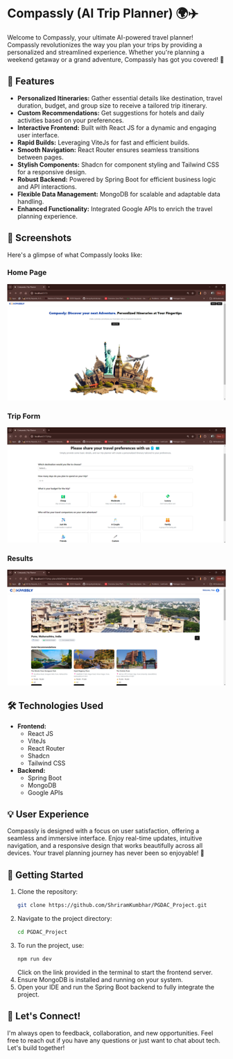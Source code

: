 
# Compassly (AI Trip Planner) 🌍✈️

Welcome to Compassly, your ultimate AI-powered travel planner! Compassly revolutionizes the way you plan your trips by providing a personalized and streamlined experience. Whether you're planning a weekend getaway or a grand adventure, Compassly has got you covered! 🌟

## 🚀 Features

- **Personalized Itineraries:** Gather essential details like destination, travel duration, budget, and group size to receive a tailored trip itinerary.
- **Custom Recommendations:** Get suggestions for hotels and daily activities based on your preferences.
- **Interactive Frontend:** Built with React JS for a dynamic and engaging user interface.
- **Rapid Builds:** Leveraging ViteJs for fast and efficient builds.
- **Smooth Navigation:** React Router ensures seamless transitions between pages.
- **Stylish Components:** Shadcn for component styling and Tailwind CSS for a responsive design.
- **Robust Backend:** Powered by Spring Boot for efficient business logic and API interactions.
- **Flexible Data Management:** MongoDB for scalable and adaptable data handling.
- **Enhanced Functionality:** Integrated Google APIs to enrich the travel planning experience.

## 📸 Screenshots

Here's a glimpse of what Compassly looks like:

### Home Page
![Home Page](https://github.com/ShriramKumbhar/PGDAC_Project/blob/main/CDAC%20Final%20Project/ScreenShot/upoaded/Home.png?raw=true)

### Trip Form
![Trip Form](https://github.com/ShriramKumbhar/PGDAC_Project/blob/main/CDAC%20Final%20Project/ScreenShot/upoaded/Trip%20form.png?raw=true)

### Results
![Results](https://github.com/ShriramKumbhar/PGDAC_Project/blob/main/CDAC%20Final%20Project/ScreenShot/upoaded/Result.png?raw=true)

## 🛠️ Technologies Used

- **Frontend:**
  - React JS
  - ViteJs
  - React Router
  - Shadcn
  - Tailwind CSS
- **Backend:**
  - Spring Boot
  - MongoDB
  - Google APIs

## 💡 User Experience

Compassly is designed with a focus on user satisfaction, offering a seamless and immersive interface. Enjoy real-time updates, intuitive navigation, and a responsive design that works beautifully across all devices. Your travel planning journey has never been so enjoyable! 🌟

## 🚀 Getting Started

1. Clone the repository:
   ```bash
   git clone https://github.com/ShriramKumbhar/PGDAC_Project.git
   ```
2. Navigate to the project directory:
   ```bash
   cd PGDAC_Project
   ```
3. To run the project, use:
   ```bash
   npm run dev
   ```
   Click on the link provided in the terminal to start the frontend server.
4. Ensure MongoDB is installed and running on your system.
5. Open your IDE and run the Spring Boot backend to fully integrate the project.

## 🤝 Let's Connect!

I'm always open to feedback, collaboration, and new opportunities. Feel free to reach out if you have any questions or just want to chat about tech. Let's build together! 
